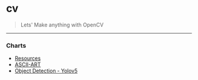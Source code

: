# cv
> Lets' Make anything with OpenCV
---

### Charts
* [Resources](https://github.com/softho0n/cv/tree/main/resources)
* [ASCII-ART](https://github.com/softho0n/cv/blob/main/docs/01-ascii-art.md)
* [Object Detection - Yolov5](https://github.com/softho0n/cv/blob/main/object-detection/object_detection_using_yolov5.ipynb)
